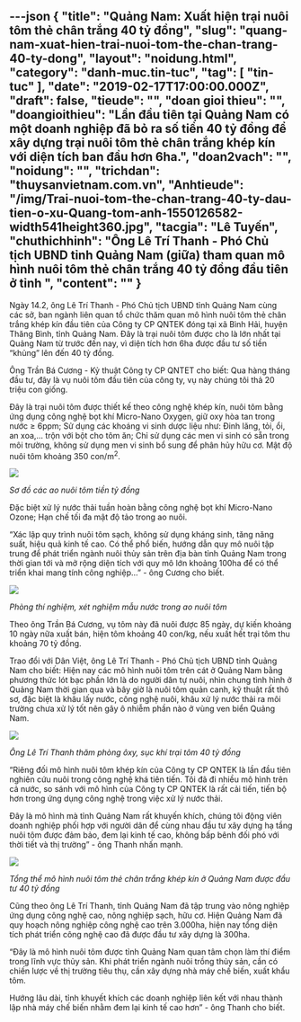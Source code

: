 ---json
{
    "title": "Quảng Nam: Xuất hiện trại nuôi tôm thẻ chân trắng 40 tỷ đồng",
    "slug": "quang-nam-xuat-hien-trai-nuoi-tom-the-chan-trang-40-ty-dong",
    "layout": "noidung.html",
    "category": "danh-muc.tin-tuc",
    "tag": [
        "tin-tuc"
    ],
    "date": "2019-02-17T17:00:00.000Z",
    "draft": false,
    "tieude": "",
    "doan gioi thieu": "",
    "doangioithieu": "Lần đầu tiên tại Quảng Nam có một doanh nghiệp đã bỏ ra số tiền 40 tỷ đồng để xây dựng trại nuôi tôm thẻ chân trắng khép kín với diện tích ban đầu hơn 6ha.",
    "doan2vach": "",
    "noidung": "",
    "trichdan": "thuysanvietnam.com.vn",
    "Anhtieude": "/img/Trai-nuoi-tom-the-chan-trang-40-ty-dau-tien-o-xu-Quang-tom-anh-1550126582-width541height360.jpg",
    "tacgia": "Lê Tuyến",
    "chuthichhinh": "Ông Lê Trí Thanh - Phó Chủ tịch UBND tỉnh Quảng Nam (giữa) tham quan mô hình nuôi tôm thẻ chân trắng 40 tỷ đồng đầu tiên ở tỉnh ",
    "__content__": ""
}
---
<p>Ng&agrave;y 14.2, &ocirc;ng L&ecirc; Tr&iacute; Thanh - Ph&oacute; Chủ tịch UBND tỉnh Quảng Nam c&ugrave;ng c&aacute;c sở, ban ng&agrave;nh li&ecirc;n quan tổ chức thăm quan m&ocirc; h&igrave;nh nu&ocirc;i t&ocirc;m thẻ ch&acirc;n trắng kh&eacute;p k&iacute;n đầu ti&ecirc;n của C&ocirc;ng ty CP QNTEK đ&oacute;ng tại x&atilde; B&igrave;nh Hải, huyện Thăng B&igrave;nh, tỉnh Quảng Nam. Đ&acirc;y l&agrave; trại nu&ocirc;i t&ocirc;m được cho l&agrave; lớn nhất tại Quảng Nam từ trước đến nay, v&igrave; diện t&iacute;ch hơn 6ha được đầu tư số tiền &ldquo;khủng&rdquo; l&ecirc;n đến 40 tỷ đồng.</p>

<p>&Ocirc;ng Trần B&aacute; Cương - Kỷ thuật C&ocirc;ng ty CP QNTET cho biết: Qua h&agrave;ng th&aacute;ng đầu tư, đ&acirc;y l&agrave; vụ nu&ocirc;i t&ocirc;m đầu ti&ecirc;n của c&ocirc;ng ty, vụ n&agrave;y ch&uacute;ng t&ocirc;i thả 20 triệu con giống.</p>

<p>Đ&acirc;y l&agrave; trại nu&ocirc;i t&ocirc;m được thiết kế theo c&ocirc;ng nghệ kh&eacute;p k&iacute;n, nu&ocirc;i t&ocirc;m bằng ứng dụng c&ocirc;ng nghệ bọt kh&iacute; Micro-Nano Oxygen, giữ oxy h&ograve;a tan trong nước &ge; 6ppm; Sử dụng c&aacute;c kho&aacute;ng vi sinh dược liệu như: Đinh lăng, tỏi, ổi, an xoa,&hellip; trộn với bột cho t&ocirc;m ăn; Chỉ sử dụng c&aacute;c men vi sinh c&oacute; sẵn trong m&ocirc;i trường, kh&ocirc;ng sử dụng men vi sinh bổ sung để ph&acirc;n hủy hữu cơ. Mật độ nu&ocirc;i t&ocirc;m khoảng 350 con/m<sup>2</sup>.</p>

<p><img src="http://streaming1.danviet.vn/upload/1-2019/images/2019-02-14/Trai-nuoi-tom-the-chan-trang-40-ty-dau-tien-o-xu-Quang-tom-anh4-1550126582-width541height360.jpg" /></p>

<p><em>Sơ đồ c&aacute;c ao nu&ocirc;i t&ocirc;m tiền tỷ đồng</em>&nbsp;</p>

<p>Đặc biệt xử l&yacute; nước thải tuần ho&agrave;n bằng c&ocirc;ng nghệ bọt kh&iacute; Micro-Nano Ozone; Hạn chế tối đa mật độ tảo trong ao nu&ocirc;i.</p>

<p>&ldquo;X&aacute;c lập quy tr&igrave;nh nu&ocirc;i t&ocirc;m sạch, kh&ocirc;ng sử dụng kh&aacute;ng sinh, tăng năng suất, hiệu quả kinh tế cao. C&oacute; thể phổ biến, hướng dẫn quy m&ocirc; nu&ocirc;i tập trung để ph&aacute;t triển ng&agrave;nh nu&ocirc;i thủy sản tr&ecirc;n địa b&agrave;n tỉnh Quảng Nam trong thời gian tới v&agrave; mở rộng diện t&iacute;ch với quy m&ocirc; lớn khoảng 100ha để c&oacute; thể triển khai mang t&iacute;nh c&ocirc;ng nghiệp&hellip;&rdquo; - &ocirc;ng Cương cho biết.</p>

<p><img src="http://streaming1.danviet.vn/upload/1-2019/images/2019-02-14/Trai-nuoi-tom-the-chan-trang-40-ty-dau-tien-o-xu-Quang-tom-anh5-1550126582-width541height360.jpg" /></p>

<p><em>Ph&ograve;ng th&iacute; nghiệm, x&eacute;t nghiệm&nbsp;mẫu nước trong ao nu&ocirc;i t&ocirc;m&nbsp;</em></p>

<p>Theo &ocirc;ng Trần B&aacute; Cương, vụ t&ocirc;m n&agrave;y đ&atilde; nu&ocirc;i được 85 ng&agrave;y, dự kiến khoảng 10 ng&agrave;y nữa xuất b&aacute;n, hiện t&ocirc;m khoảng 40 con/kg, nếu xuất hết trại t&ocirc;m thu khoảng 70 tỷ đồng.</p>

<p>Trao đổi với&nbsp;D&acirc;n Việt, &ocirc;ng L&ecirc; Tr&iacute;&nbsp;Thanh - Ph&oacute; Chủ tịch UBND tỉnh Quảng Nam cho biết: Hiện nay c&aacute;c m&ocirc; h&igrave;nh nu&ocirc;i t&ocirc;m tr&ecirc;n c&aacute;t ở Quảng Nam bằng phương thức l&oacute;t bạc phần lớn l&agrave; do người d&acirc;n tự nu&ocirc;i, nh&igrave;n chung t&igrave;nh h&igrave;nh ở Quảng Nam thời gian qua v&agrave; b&acirc;y giờ l&agrave; nu&ocirc;i t&ocirc;m quản canh, kỹ thuật rất th&ocirc; sơ, đặc biệt l&agrave; kh&acirc;u lấy nước, c&ocirc;ng nghệ nu&ocirc;i, kh&acirc;u xử l&yacute; nước thải ra m&ocirc;i trường chưa xử l&yacute; tốt n&ecirc;n g&acirc;y &ocirc; nhiễm phần n&agrave;o ở v&ugrave;ng ven biển Quảng Nam.</p>

<p><img src="http://streaming1.danviet.vn/upload/1-2019/images/2019-02-14/Trai-nuoi-tom-the-chan-trang-40-ty-dau-tien-o-xu-Quang-tom-anh3-1550126582-width541height360.jpg" /></p>

<p><em>&Ocirc;ng L&ecirc; Tr&iacute; Thanh thăm ph&ograve;ng &ocirc;xy, sục kh&iacute; trại t&ocirc;m 40 tỷ đồng&nbsp;</em></p>

<p>&ldquo;Ri&ecirc;ng đối m&ocirc; h&igrave;nh nu&ocirc;i t&ocirc;m kh&eacute;p k&iacute;n của C&ocirc;ng ty CP QNTEK l&agrave; lần đầu ti&ecirc;n nghi&ecirc;n cứu nu&ocirc;i trong c&ocirc;ng nghệ kh&aacute; ti&ecirc;n tiến. T&ocirc;i đ&atilde; đi nhiều m&ocirc; h&igrave;nh tr&ecirc;n cả nước, so s&aacute;nh với m&ocirc; h&igrave;nh của C&ocirc;ng ty CP QNTEK l&agrave; rất cải tiến, tiến bộ hơn trong ứng dụng c&ocirc;ng nghệ trong việc xử l&yacute; nước thải.</p>

<p>Đ&acirc;y l&agrave; m&ocirc; h&igrave;nh m&agrave; tỉnh Quảng Nam rất khuyến kh&iacute;ch, ch&uacute;ng t&ocirc;i động vi&ecirc;n doanh nghiệp phối hợp với người d&acirc;n để c&ugrave;ng nhau đầu tư x&acirc;y dựng hạ tầng nu&ocirc;i t&ocirc;m được đảm bảo, đem lại kinh tế cao, kh&ocirc;ng bấp b&ecirc;nh đối ph&oacute; với thời tiết v&agrave; thị trường&rdquo; - &ocirc;ng Thanh nhấn mạnh.</p>

<p><img src="http://streaming1.danviet.vn/upload/1-2019/images/2019-02-14/Trai-nuoi-tom-the-chan-trang-40-ty-dau-tien-o-xu-Quang-tom-anh6-1550126582-width541height360.jpg" /></p>

<p><em>Tổng thể m&ocirc; h&igrave;nh nu&ocirc;i t&ocirc;m thẻ ch&acirc;n trắng kh&eacute;p k&iacute;n ở Quảng Nam được đầu tư 40 tỷ đồng&nbsp;</em></p>

<p>Cũng theo &ocirc;ng L&ecirc; Tr&iacute; Thanh, tỉnh Quảng Nam đ&atilde; tập trung v&agrave;o n&ocirc;ng nghiệp ứng dụng c&ocirc;ng nghệ cao, n&ocirc;ng nghiệp sạch, hữu cơ. Hiện Quảng Nam đ&atilde; quy hoạch n&ocirc;ng nghiệp c&ocirc;ng nghệ cao tr&ecirc;n 3.000ha, hiện nay tổng diện t&iacute;ch ph&aacute;t triển c&ocirc;ng nghệ cao đ&atilde; được đầu tư x&acirc;y dựng l&agrave; 300ha.</p>

<p>&ldquo;Đ&acirc;y l&agrave; m&ocirc; h&igrave;nh nu&ocirc;i t&ocirc;m được tỉnh Quảng Nam quan t&acirc;m chọn l&agrave;m th&iacute; điểm trong lĩnh vực thủy sản. Khi ph&aacute;t triển ng&agrave;nh nu&ocirc;i trồng thủy sản, cần c&oacute; chiến lược về thị trường ti&ecirc;u thụ, cần x&acirc;y dựng nh&agrave; m&aacute;y chế biến, xuất khẩu t&ocirc;m.</p>

<p>Hướng l&acirc;u d&agrave;i, tỉnh khuyết kh&iacute;ch c&aacute;c doanh nghiệp li&ecirc;n kết với nhau th&agrave;nh lập nh&agrave; m&aacute;y chế biến nhằm đem lại kinh tế cao hơn&rdquo; - &ocirc;ng Thanh cho biết.</p>
